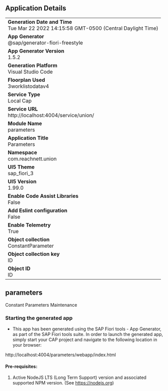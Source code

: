 ## Application Details
|               |
| ------------- |
|**Generation Date and Time**<br>Tue Mar 22 2022 14:15:58 GMT-0500 (Central Daylight Time)|
|**App Generator**<br>@sap/generator-fiori-freestyle|
|**App Generator Version**<br>1.5.2|
|**Generation Platform**<br>Visual Studio Code|
|**Floorplan Used**<br>3worklistodatav4|
|**Service Type**<br>Local Cap|
|**Service URL**<br>http://localhost:4004/service/union/
|**Module Name**<br>parameters|
|**Application Title**<br>Parameters|
|**Namespace**<br>com.reachnett.union|
|**UI5 Theme**<br>sap_fiori_3|
|**UI5 Version**<br>1.99.0|
|**Enable Code Assist Libraries**<br>False|
|**Add Eslint configuration**<br>False|
|**Enable Telemetry**<br>True|
|**Object collection**<br>ConstantParameter|
|**Object collection key**<br>ID|
|**Object ID**<br>ID|

## parameters

Constant Parameters Maintenance

### Starting the generated app

-   This app has been generated using the SAP Fiori tools - App Generator, as part of the SAP Fiori tools suite.  In order to launch the generated app, simply start your CAP project and navigate to the following location in your browser:

http://localhost:4004/parameters/webapp/index.html

#### Pre-requisites:

1. Active NodeJS LTS (Long Term Support) version and associated supported NPM version.  (See https://nodejs.org)


